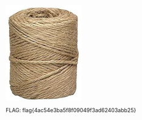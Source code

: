 





  <img src="chall/twine.jpg" alt="Attachment" width="200" />

FLAG: flag{4ac54e3ba5f8f09049f3ad62403abb25}
